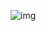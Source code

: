 ![img](https://oss-kelvinvan.oss-cn-chengdu.aliyuncs.com/img/1625905265-d2233628b82ed9eb81f1cae05401baaa.jpg)